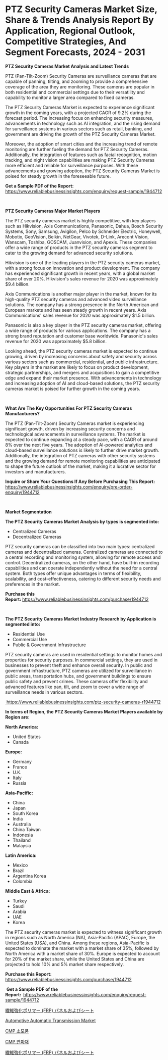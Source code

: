 <p><h1>PTZ Security Cameras Market Size, Share & Trends Analysis Report By Application, Regional Outlook, Competitive Strategies, And Segment Forecasts, 2024 - 2031</h1></p><p><strong>PTZ Security Cameras Market Analysis and Latest Trends</strong></p>
<p><p>PTZ (Pan-Tilt-Zoom) Security Cameras are surveillance cameras that are capable of panning, tilting, and zooming to provide a comprehensive coverage of the area they are monitoring. These cameras are popular in both residential and commercial settings due to their versatility and capability to monitor a larger area compared to fixed cameras.</p><p>The PTZ Security Cameras Market is expected to experience significant growth in the coming years, with a projected CAGR of 9.2% during the forecast period. The increasing focus on enhancing security measures, advancements in technology such as AI integration, and the rising demand for surveillance systems in various sectors such as retail, banking, and government are driving the growth of the PTZ Security Cameras Market.</p><p>Moreover, the adoption of smart cities and the increasing trend of remote monitoring are further fueling the demand for PTZ Security Cameras. Additionally, the integration of features such as facial recognition, motion tracking, and night vision capabilities are making PTZ Security Cameras more efficient and reliable for surveillance purposes. With these advancements and growing adoption, the PTZ Security Cameras Market is poised for steady growth in the foreseeable future.</p></p>
<p><strong>Get a Sample PDF of the Report:&nbsp;</strong> <a href="https://www.reliablebusinessinsights.com/enquiry/request-sample/1944712">https://www.reliablebusinessinsights.com/enquiry/request-sample/1944712</a></p>
<p>&nbsp;</p>
<p><strong>PTZ Security Cameras Major Market Players</strong></p>
<p><p>The PTZ security cameras market is highly competitive, with key players such as Hikvision, Axis Communications, Panasonic, Dahua, Bosch Security Systems, Sony, Samsung, Avigilon, Pelco by Schneider Electric, Honeywell, Mobotix, GeoVision, Belkin, NetGear, Vivotek, D-Link, Arecont Vision, Wanscam, Toshiba, GOSCAM, Juanvision, and Apexis. These companies offer a wide range of products in the PTZ security cameras segment to cater to the growing demand for advanced security solutions.</p><p>Hikvision is one of the leading players in the PTZ security cameras market, with a strong focus on innovation and product development. The company has experienced significant growth in recent years, with a global market share of over 20%. Hikvision's sales revenue for 2020 was approximately $9.4 billion.</p><p>Axis Communications is another major player in the market, known for its high-quality PTZ security cameras and advanced video surveillance solutions. The company has a strong presence in the North American and European markets and has seen steady growth in recent years. Axis Communications' sales revenue for 2020 was approximately $1.5 billion.</p><p>Panasonic is also a key player in the PTZ security cameras market, offering a wide range of products for various applications. The company has a strong brand reputation and customer base worldwide. Panasonic's sales revenue for 2020 was approximately $5.8 billion.</p><p>Looking ahead, the PTZ security cameras market is expected to continue growing, driven by increasing concerns about safety and security across various sectors such as commercial, residential, and public infrastructure. Key players in the market are likely to focus on product development, strategic partnerships, and mergers and acquisitions to gain a competitive edge and expand their market presence. With advancements in technology and increasing adoption of AI and cloud-based solutions, the PTZ security cameras market is poised for further growth in the coming years.</p></p>
<p>&nbsp;</p>
<p><strong>What Are The Key Opportunities For PTZ Security Cameras Manufacturers?</strong></p>
<p><p>The PTZ (Pan-Tilt-Zoom) Security Cameras market is experiencing significant growth, driven by increasing security concerns and technological advancements in surveillance systems. The market is expected to continue expanding at a steady pace, with a CAGR of around 8% over the next five years. The adoption of AI-powered analytics and cloud-based surveillance solutions is likely to further drive market growth. Additionally, the integration of PTZ cameras with other security systems and the growing demand for remote monitoring capabilities are anticipated to shape the future outlook of the market, making it a lucrative sector for investors and manufacturers.</p></p>
<p><strong>Inquire or Share Your Questions If Any Before Purchasing This Report:</strong> <a href="https://www.reliablebusinessinsights.com/enquiry/pre-order-enquiry/1944712">https://www.reliablebusinessinsights.com/enquiry/pre-order-enquiry/1944712</a></p>
<p>&nbsp;</p>
<p><strong>Market Segmentation</strong></p>
<p><strong>The PTZ Security Cameras Market Analysis by types is segmented into:</strong></p>
<p><ul><li>Centralized Cameras</li><li>Decentralized Cameras</li></ul></p>
<p><p>PTZ security cameras can be classified into two main types: centralized cameras and decentralized cameras. Centralized cameras are connected to a central recording and monitoring system, allowing for remote access and control. Decentralized cameras, on the other hand, have built-in recording capabilities and can operate independently without the need for a central system. Both types offer unique advantages in terms of flexibility, scalability, and cost-effectiveness, catering to different security needs and preferences in the market.</p></p>
<p><strong>Purchase this Report:&nbsp;</strong><a href="https://www.reliablebusinessinsights.com/purchase/1944712">https://www.reliablebusinessinsights.com/purchase/1944712</a></p>
<p>&nbsp;</p>
<p><strong>The PTZ Security Cameras Market Industry Research by Application is segmented into:</strong></p>
<p><ul><li>Residential Use</li><li>Commercial Use</li><li>Public & Government Infrastructure</li></ul></p>
<p><p>PTZ security cameras are used in residential settings to monitor homes and properties for security purposes. In commercial settings, they are used in businesses to prevent theft and enhance overall security. In public and government infrastructure, PTZ cameras are utilized for surveillance in public areas, transportation hubs, and government buildings to ensure public safety and prevent crimes. These cameras offer flexibility and advanced features like pan, tilt, and zoom to cover a wide range of surveillance needs in various sectors.</p></p>
<p><a href="https://www.reliablebusinessinsights.com/ptz-security-cameras-r1944712">&nbsp;https://www.reliablebusinessinsights.com/ptz-security-cameras-r1944712</a></p>
<p><strong>In terms of Region, the PTZ Security Cameras Market Players available by Region are:</strong></p>
<p>
    <p> <strong> North America: </strong>
        <ul>
            <li>United States</li>
            <li>Canada</li>
        </ul>
        </p> 
    <p> <strong> Europe: </strong>
        <ul>
            <li>Germany</li>
            <li>France</li>
            <li>U.K.</li>
            <li>Italy</li>
            <li>Russia</li>
        </ul>
        </p> 
    <p> <strong> Asia-Pacific: </strong>
        <ul>
            <li>China</li>
            <li>Japan</li>
            <li>South Korea</li>
            <li>India</li>
            <li>Australia</li>
            <li>China Taiwan</li>
            <li>Indonesia</li>
            <li>Thailand</li>
            <li>Malaysia</li>
        </ul>
        </p> 
    <p> <strong> Latin America: </strong>
        <ul>
            <li>Mexico</li>
            <li>Brazil</li>
            <li>Argentina Korea</li>
            <li>Colombia</li>
        </ul>
        </p> 
    <p> <strong> Middle East & Africa: </strong>
        <ul>
            <li>Turkey</li>
            <li>Saudi</li>
            <li>Arabia</li>
            <li>UAE</li>
            <li>Korea</li>
        </ul>
    </p>
    </p>
<p><p>The PTZ security cameras market is expected to witness significant growth in regions such as North America (NA), Asia-Pacific (APAC), Europe, the United States (USA), and China. Among these regions, Asia-Pacific is expected to dominate the market with a market share of 35%, followed by North America with a market share of 30%. Europe is expected to account for 20% of the market share, while the United States and China are projected to hold 10% and 5% market share respectively.</p></p>
<p><strong>Purchase this Report: </strong><a href="https://www.reliablebusinessinsights.com/purchase/1944712">https://www.reliablebusinessinsights.com/purchase/1944712</a></p>
<p>&nbsp;<strong>Get a Sample PDF of the Report:&nbsp;&nbsp;</strong><a href="https://www.reliablebusinessinsights.com/enquiry/request-sample/1944712">https://www.reliablebusinessinsights.com/enquiry/request-sample/1944712</a></p>
<p><strong></strong></p>
<p><p><a href="https://github.com/vlcostes/Market-Research-Report-List-2/blob/main/6373415155147.md">繊維強化ポリマー (FRP) パネルおよびシート</a></p><p><a href="https://github.com/bznecsdb5/Market-Research-Report-List-1/blob/main/automotive-automatic-transmission-market.md">Automotive Automatic Transmission Market</a></p><p><a href="https://github.com/airdroplover110/Market-Research-Report-List-1/blob/main/2691456165814.md">CMP 소모품</a></p><p><a href="https://github.com/AnthonyWratten/Market-Research-Report-List-1/blob/main/7011590165815.md">CMP 연마재</a></p><p><a href="https://github.com/EstaSprer20231/Market-Research-Report-List-2/blob/main/6795988155148.md">繊維強化ポリマー (FRP) パネルおよびシート</a></p></p>